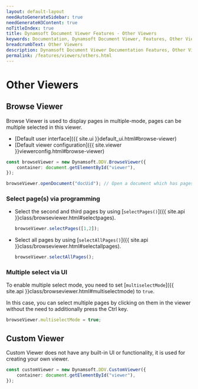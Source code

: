 ```yaml
---
layout: default-layout
needAutoGenerateSidebar: true
needGenerateH3Content: true
noTitleIndex: true
title: Dynamsoft Document Viewer Features - Other Viewers
keywords: Documentation, Dynamsoft Document Viewer, Features, Other Viewers
breadcrumbText: Other Viewers
description: Dynamsoft Document Viewer Documentation Features, Other Viewers
permalink: /features/viewers/others.html
---
```


# Other Viewers

## Browse Viewer

Browse Viewer is used to display pages in multiple-mode, pages can be multiple selected in this viewer. 

- [Default user interface]({{ site.ui }}default_ui.html#browse-viewer)
- [Default viewer configuration]({{ site.viewer }}viewerconfig.html#browse-viewer)

```typescript
const browseViewer = new Dynamsoft.DDV.BrowseViewer({
    container: document.getElementById("viewer"),
});

browseViewer.openDocument("docUid"); // Open a document which has pages
```

### Select page(s) via programming

- Select the second and third pages by using [`selectPages()`]({{ site.api }}class/browseviewer.html#selectpages).

    ```typescript
    browseViewer.selectPages([1,2]);
    ```

- Select all pages by using [`selectAllPages()`]({{ site.api }}class/browseviewer.html#selectallpages).

    ```typescript
    browseViewer.selectAllPages();
    ```

### Multiple select via UI

To enable multiple select mode, you need to set [`multiselectMode`]({{ site.api }}class/browseviewer.html#multiselectmode) to `true`. 

In this case, you can select multiple pages by clicking on them in the viewer without the need to additionally press the Ctrl key.

```typescript
browseViewer.multiselectMode = true;
```

## Custom Viewer

Custom Viewer does not have any built-in UI or functionality, it is used for creating your own viewer.

```typescript
const customViewer = new Dynamsoft.DDV.CustomViewer({
    container: document.getElementById("viewer"),
});
```